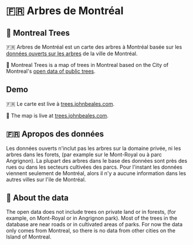 # 🇫🇷 Arbres de Montréal
## 🏴󠁧󠁢󠁥󠁮󠁧󠁿 Montreal Trees

🇫🇷 Arbres de Montréal est un carte des arbres à Montréal basée sur les [données ouverts sur les arbres](https://donnees.montreal.ca/ville-de-montreal/arbres) de la ville de Montréal.

🏴󠁧󠁢󠁥󠁮󠁧󠁿 Montreal Trees is a map of trees in Montreal based on the City of Montreal's [open data of public trees](https://donnees.montreal.ca/ville-de-montreal/arbres).


## Demo

🇫🇷 Le carte est live à [trees.johnbeales.com](https://trees.johnbeales.com/).

🏴󠁧󠁢󠁥󠁮󠁧󠁿 The map is live at [trees.johnbeales.com](https://trees.johnbeales.com/).

## 🇫🇷 Apropos des données

Les données ouverts n'inclut pas les arbres sur la domaine privée, ni les arbres dans les forets, (par example sur le Mont-Royal ou à parc Angrignon). La plupart des arbres dans le base des données sont près des rues ou dans les secteurs cultivées des parcs. Pour l'instant les données viennent seulement de Montréal, alors il n'y a aucune information dans les autres villes sur l'ile de Montréal.

## 🏴󠁧󠁢󠁥󠁮󠁧󠁿 About the data

The open data does not include trees on private land or in forests, (for example, on Mont-Royal or in Angrignon park). Most of the trees in the database are near roads or in cultivated areas of parks. For now the data only comes from Montreal, so there is no data from other cities on the Island of Montreal.


